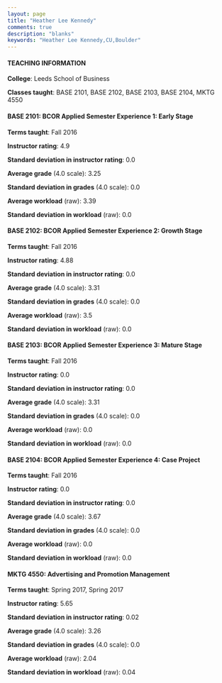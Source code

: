 ```yaml
---
layout: page
title: "Heather Lee Kennedy" 
comments: true
description: "blanks"
keywords: "Heather Lee Kennedy,CU,Boulder"
---
```

<head>
<script src="https://ajax.googleapis.com/ajax/libs/jquery/2.1.3/jquery.min.js"></script>
<script src="https://dl.dropboxusercontent.com/s/pc42nxpaw1ea4o9/highcharts.js?dl=0"></script>
<!-- <script src="../assets/js/highcharts.js"></script> -->
<style type="text/css">@font-face {
	font-family: "Bebas Neue";
	src: url(https://www.filehosting.org/file/details/544349/BebasNeue Regular.otf) format("opentype");
	}
	h1.Bebas { 
		font-family: "Bebas Neue", Verdana, Tahoma;
	}
</style>
</head>
	   
#### TEACHING INFORMATION

**College**: Leeds School of Business

**Classes taught**: BASE 2101, BASE 2102, BASE 2103, BASE 2104, MKTG 4550

#### BASE 2101: BCOR Applied Semester Experience 1: Early Stage

**Terms taught**: Fall 2016

**Instructor rating**: 4.9

**Standard deviation in instructor rating**: 0.0

**Average grade** (4.0 scale): 3.25

**Standard deviation in grades** (4.0 scale): 0.0

**Average workload** (raw): 3.39

**Standard deviation in workload** (raw): 0.0

#### BASE 2102: BCOR Applied Semester Experience 2: Growth Stage

**Terms taught**: Fall 2016

**Instructor rating**: 4.88

**Standard deviation in instructor rating**: 0.0

**Average grade** (4.0 scale): 3.31

**Standard deviation in grades** (4.0 scale): 0.0

**Average workload** (raw): 3.5

**Standard deviation in workload** (raw): 0.0

#### BASE 2103: BCOR Applied Semester Experience 3: Mature Stage

**Terms taught**: Fall 2016

**Instructor rating**: 0.0

**Standard deviation in instructor rating**: 0.0

**Average grade** (4.0 scale): 3.31

**Standard deviation in grades** (4.0 scale): 0.0

**Average workload** (raw): 0.0

**Standard deviation in workload** (raw): 0.0

#### BASE 2104: BCOR Applied Semester Experience 4: Case Project

**Terms taught**: Fall 2016

**Instructor rating**: 0.0

**Standard deviation in instructor rating**: 0.0

**Average grade** (4.0 scale): 3.67

**Standard deviation in grades** (4.0 scale): 0.0

**Average workload** (raw): 0.0

**Standard deviation in workload** (raw): 0.0

#### MKTG 4550: Advertising and Promotion Management

**Terms taught**: Spring 2017, Spring 2017

**Instructor rating**: 5.65

**Standard deviation in instructor rating**: 0.02

**Average grade** (4.0 scale): 3.26

**Standard deviation in grades** (4.0 scale): 0.0

**Average workload** (raw): 2.04

**Standard deviation in workload** (raw): 0.04

